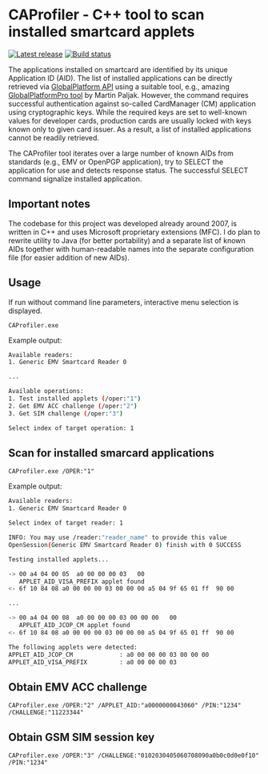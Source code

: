 CAProfiler - C++ tool to scan installed smartcard applets 
=======
[![Latest release](https://img.shields.io/github/release/petrs/CAProfiler.svg)](https://github.com/petrs/CAProfiler/releases/latest)
[![Build status](https://ci.appveyor.com/api/projects/status/4a953152ftvd044a?svg=true)](https://ci.appveyor.com/project/petrs/CAProfiler)

The applications installed on smartcard are identified by its unique Application ID (AID). The list of installed applications can be directly retrieved via [GlobalPlatform API](https://globalplatform.org/) using a suitable tool, e.g., amazing [GlobalPlatformPro tool](https://github.com/martinpaljak/GlobalPlatformPro) by Martin Paljak. However, the command requires successful authentication against so-called CardManager (CM) application using cryptographic keys. While the required keys are set to well-known values for developer cards, production cards are usually locked with keys known only to given card issuer. As a result, a list of installed applications cannot be readily retrieved.

The CAProfiler tool iterates over a large number of known AIDs from standards (e.g., EMV or OpenPGP application), try to SELECT the application for use and detects response status. The successful SELECT command signalize installed application.

## Important notes
The codebase for this project was developed already around 2007, is written in C++ and uses Microsoft proprietary extensions (MFC). I do plan to rewrite utility to Java (for better portability) and a separate list of known AIDs together with human-readable names into the separate configuration file (for easier addition of new AIDs).

##  Usage
If run without command line parameters, interactive menu selection is displayed.
```
CAProfiler.exe 
```

Example output:
```bash
Available readers:
1. Generic EMV Smartcard Reader 0

...

Available operations:
1. Test installed applets (/oper:"1")
2. Get EMV ACC challenge (/oper:"2")
3. Get SIM challenge (/oper:"3")

Select index of target operation: 1
```


## Scan for installed smarcard applications
```
CAProfiler.exe /OPER:"1"
```

Example output:
```bash
Available readers:
1. Generic EMV Smartcard Reader 0

Select index of target reader: 1

INFO: You may use /reader:"reader_name" to provide this value
OpenSession(Generic EMV Smartcard Reader 0) finish with 0 SUCCESS

Testing installed applets...

-> 00 a4 04 00 05  a0 00 00 00 03   00
   APPLET_AID_VISA_PREFIX applet found
<- 6f 10 84 08 a0 00 00 00 03 00 00 00 a5 04 9f 65 01 ff  90 00

...

-> 00 a4 04 00 08  a0 00 00 00 03 00 00 00   00
   APPLET_AID_JCOP_CM applet found
<- 6f 10 84 08 a0 00 00 00 03 00 00 00 a5 04 9f 65 01 ff  90 00

The following applets were detected:
APPLET_AID_JCOP_CM             : a0 00 00 00 03 00 00 00
APPLET_AID_VISA_PREFIX         : a0 00 00 00 03
```

## Obtain EMV ACC challenge

```
CAProfiler.exe /OPER:"2" /APPLET_AID:"a0000000043060" /PIN:"1234" /CHALLENGE:"11223344"
```

## Obtain GSM SIM session key
```
CAProfiler.exe /OPER:"3" /CHALLENGE:"0102030405060708090a0b0c0d0e0f10" /PIN:"1234"
```

